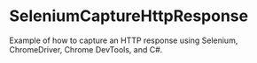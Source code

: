 # SeleniumCaptureHttpResponse
Example of how to capture an HTTP response using Selenium, ChromeDriver, Chrome DevTools, and C#.
